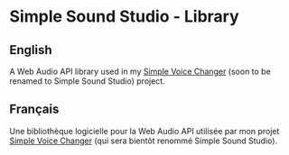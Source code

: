 ﻿# Simple Sound Studio - Library

## English

A Web Audio API library used in my [Simple Voice Changer](https://github.com/Eliastik/simple-voice-changer) (soon to be renamed to Simple Sound Studio) project.

## Français

Une bibliothèque logicielle pour la Web Audio API utilisée par mon projet [Simple Voice Changer](https://github.com/Eliastik/simple-voice-changer) (qui sera bientôt renommé Simple Sound Studio).
